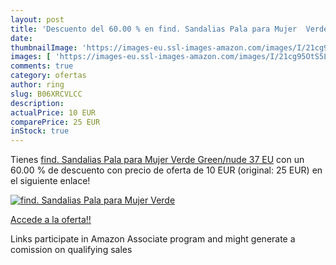 ```yaml
---
layout: post
title: 'Descuento del 60.00 % en find. Sandalias Pala para Mujer  Verde  '
date: 
thumbnailImage: 'https://images-eu.ssl-images-amazon.com/images/I/21cg95OtS5L._SL200_.jpg'
images: [ 'https://images-eu.ssl-images-amazon.com/images/I/21cg95OtS5L._SL200_.jpg' ]
comments: true
category: ofertas
author: ring
slug: B06XRCVLCC
description:
actualPrice: 10 EUR
comparePrice: 25 EUR
inStock: true
---
```


Tienes [find. Sandalias Pala para Mujer  Verde  Green/nude   37 EU](https://www.amazon.es/dp/B06XRCVLCC/?tag=tolees-21) con un 60.00 % de descuento con precio de oferta de 10 EUR (original: 25 EUR) en el siguiente enlace!

[![find. Sandalias Pala para Mujer  Verde  ](https://images-eu.ssl-images-amazon.com/images/I/21cg95OtS5L._SL200_.jpg)](https://www.amazon.es/dp/B06XRCVLCC/?tag=tolees-21)

[Accede a la oferta!!](https://www.amazon.es/dp/B06XRCVLCC/?tag=tolees-21)

Links participate in Amazon Associate program and might generate a comission on qualifying sales


